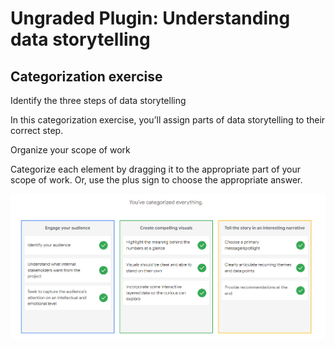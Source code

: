 # Ungraded Plugin: Understanding data storytelling

## Categorization exercise

Identify the three steps of data storytelling

In this categorization exercise, you’ll assign parts of data storytelling to their correct step.

Organize your scope of work

Categorize each element by dragging it to the appropriate part of your scope of work. Or, use the plus sign to choose the appropriate answer.

![x](./resources/up-understanding-data-storytelling.png)